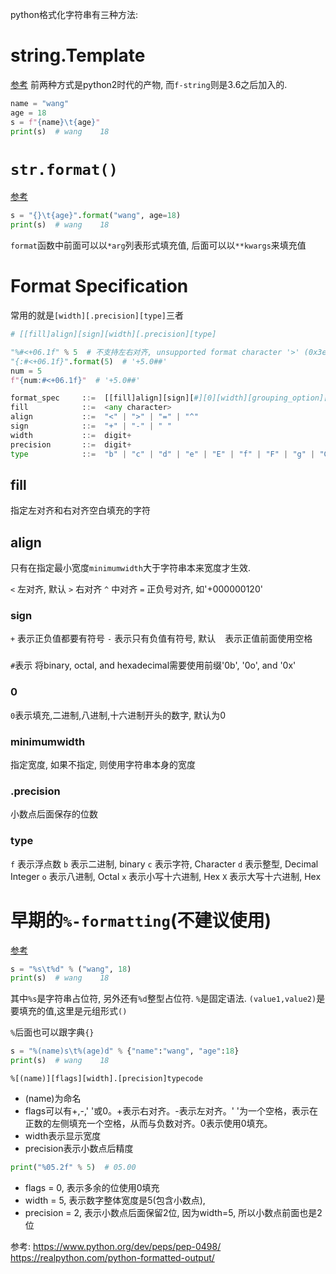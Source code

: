 

python格式化字符串有三种方法:

# string.Template
[参考](https://www.python.org/dev/peps/pep-0498/)
前两种方式是python2时代的产物, 而`f-string`则是3.6之后加入的.
```python
name = "wang"
age = 18
s = f"{name}\t{age}"
print(s)  # wang	18
```

# `str.format()`
[参考](https://docs.python.org/3/library/string.html#formatstrings)
```python
s = "{}\t{age}".format("wang", age=18)
print(s)  # wang	18
```
`format`函数中前面可以以`*arg`列表形式填充值, 后面可以以`**kwargs`来填充值

# Format Specification
常用的就是`[width][.precision][type]`三者

```python
# [[fill]align][sign][width][.precision][type]

"%#<+06.1f" % 5  # 不支持左右对齐, unsupported format character '>' (0x3e) at index 2
"{:#<+06.1f}".format(5)  # '+5.0##'
num = 5
f"{num:#<+06.1f}"  # '+5.0##'
```

```python
format_spec     ::=  [[fill]align][sign][#][0][width][grouping_option][.precision][type]
fill            ::=  <any character>
align           ::=  "<" | ">" | "=" | "^"
sign            ::=  "+" | "-" | " "
width           ::=  digit+
precision       ::=  digit+
type            ::=  "b" | "c" | "d" | "e" | "E" | "f" | "F" | "g" | "G" | "n" | "o" | "s" | "x" | "X" | "%"
```

## fill
指定左对齐和右对齐空白填充的字符

## align
只有在指定最小宽度`minimumwidth`大于字符串本来宽度才生效.

`<` 左对齐, 默认
`>` 右对齐
`^` 中对齐
`=` 正负号对齐, 如'+000000120'

### sign
`+` 表示正负值都要有符号
`-` 表示只有负值有符号, 默认
` ` 表示正值前面使用空格

### #
`#`表示 将binary, octal, and hexadecimal需要使用前缀'0b', '0o', and '0x'

### 0
`0`表示填充,二进制,八进制,十六进制开头的数字, 默认为0

### minimumwidth
指定宽度, 如果不指定, 则使用字符串本身的宽度

### .precision
小数点后面保存的位数

### type
`f` 表示浮点数
`b` 表示二进制, binary
`c` 表示字符, Character
`d` 表示整型, Decimal Integer
`o` 表示八进制, Octal
`x` 表示小写十六进制, Hex
`X` 表示大写十六进制, Hex


# 早期的`%-formatting`(不建议使用)
[参考](https://docs.python.org/3/library/stdtypes.html#printf-style-string-formatting)
```python
s = "%s\t%d" % ("wang", 18)
print(s)  # wang	18
```
其中`%s`是字符串占位符, 另外还有`%d`整型占位符. `%`是固定语法. `(value1,value2)`是要填充的值,这里是元组形式`()`

`%`后面也可以跟字典`{}`
```python
s = "%(name)s\t%(age)d" % {"name":"wang", "age":18}
print(s)  # wang	18
```


`%[(name)][flags][width].[precision]typecode`
- (name)为命名
- flags可以有+,-,' '或0。+表示右对齐。-表示左对齐。' '为一个空格，表示在正数的左侧填充一个空格，从而与负数对齐。0表示使用0填充。
- width表示显示宽度
- precision表示小数点后精度

```python
print("%05.2f" % 5)  # 05.00
```
- flags = 0, 表示多余的位使用0填充
- width = 5, 表示数字整体宽度是5(包含小数点), 
- precision = 2, 表示小数点后面保留2位, 因为width=5, 所以小数点前面也是2位


参考:
https://www.python.org/dev/peps/pep-0498/
https://realpython.com/python-formatted-output/